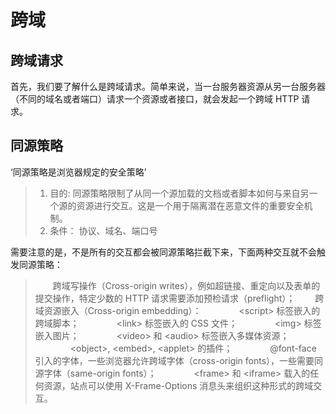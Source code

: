 <!--
 * @Description: file description
 * @Author: LiuHuaifu
 * @Date: 2019-10-21 20:07:11
 * @LastEditors: your name
 * @LastEditTime: 2019-10-21 20:29:21
 -->

# 跨域

## 跨域请求

首先，我们要了解什么是跨域请求。简单来说，当一台服务器资源从另一台服务器（不同的域名或者端口）请求一个资源或者接口，就会发起一个跨域 HTTP 请求。

## 同源策略

‘同源策略是浏览器规定的安全策略’

>1. 目的:
同源策略限制了从同一个源加载的文档或者脚本如何与来自另一个源的资源进行交互。这是一个用于隔离潜在恶意文件的重要安全机制。
>2. 条件：
    协议、域名、端口号

需要注意的是，不是所有的交互都会被同源策略拦截下来，下面两种交互就不会触发同源策略：

>&emsp;&emsp;跨域写操作（Cross-origin writes），例如超链接、重定向以及表单的提交操作，特定少数的 HTTP 请求需要添加预检请求（preflight）；
&emsp;&emsp;跨域资源嵌入（Cross-origin embedding）：
&emsp;&emsp;&emsp;&emsp;\<script> 标签嵌入的跨域脚本；
 &emsp;&emsp;&emsp;&emsp;\<link> 标签嵌入的 CSS 文件；
 &emsp;&emsp;&emsp;&emsp;\<img> 标签嵌入图片；
 &emsp;&emsp;&emsp;&emsp;\<video> 和 \<audio> 标签嵌入多媒体资源；
 &emsp;&emsp;&emsp;&emsp;\<object>, \<embed>, \<applet> 的插件；
 &emsp;&emsp;&emsp;&emsp;@font-face 引入的字体，一些浏览器允许跨域字体（cross-origin fonts），一些需要同源字体（same-origin fonts）；
 &emsp;&emsp;&emsp;&emsp;\<frame> 和 \<iframe> 载入的任何资源，站点可以使用 X-Frame-Options 消息头来组织这种形式的跨域交互。
